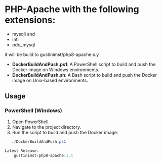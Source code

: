 # PHP-Apache with the following extensions: 
- mysqli and 
- intl
- pdo_mysql

it will be build to gustinimst/php8-apache:x.y

- **DockerBuildAndPush.ps1**: A PowerShell script to build and push the Docker image on Windows environments.
- **DockerBuildAndPush.sh**: A Bash script to build and push the Docker image on Unix-based environments.

## Usage

### PowerShell (Windows)

1. Open PowerShell.
2. Navigate to the project directory.
3. Run the script to build and push the Docker image:
```powershell
   ./DockerBuildAndPush.ps1
   
Latest Release:
    gustinimst/php8-apache:1.4
